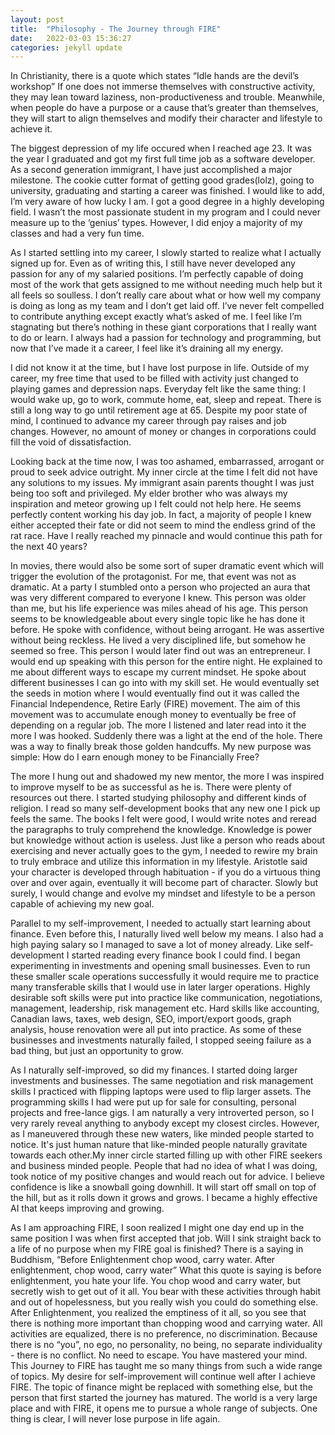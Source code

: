 ```yaml
---
layout: post
title:  "Philosophy - The Journey through FIRE"
date:   2022-03-03 15:36:27
categories: jekyll update
---
```


In Christianity, there is a quote which states “Idle hands are the devil’s workshop” If one does not immerse themselves with constructive activity, they may lean toward laziness, non-productiveness and trouble. Meanwhile, when people do have a purpose or a cause that’s greater than themselves, they will start to align themselves and modify their character and lifestyle to achieve it.

The biggest depression of my life occured when I reached age 23. It was the year I graduated and got my first full time job as a software developer. As a second generation immigrant, I have just accomplished a major milestone. The cookie cutter format of getting good grades(lolz), going to university, graduating and starting a career was finished. I would like to add, I’m very aware of how lucky I am. I got a good degree in a highly developing field. I wasn’t the most passionate student in my program and I could never measure up to the ‘genius’ types. However, I did enjoy a majority of my classes and had a very fun time.

As I started settling into my career, I slowly started to realize what I actually signed up for. Even as of writing this, I still have never developed any passion for any of my salaried positions. I’m perfectly capable of doing most of the work that gets assigned to me without needing much help but it all feels so soulless. I don’t really care about what or how well my company is doing as long as my team and I don’t get laid off. I’ve never felt compelled to contribute anything except exactly what’s asked of me. I feel like I’m stagnating but there’s nothing in these giant corporations that I really want to do or learn. I always had a passion for technology and programming, but now that I’ve made it a career, I feel like it’s draining all my energy. 

I did not know it at the time, but I have lost purpose in life. Outside of my career, my free time that used to be filled with activity just changed to playing games and depression naps. Everyday felt like the same thing: I would wake up, go to work, commute home, eat, sleep and repeat. There is still a long way to go until retirement age at 65. Despite my poor state of mind, I continued to advance my career through pay raises and job changes. However, no amount of money or changes in corporations could fill the void of dissatisfaction. 

Looking back at the time now, I was too ashamed, embarrassed, arrogant or proud to seek advice outright. My inner circle at the time I felt did not have any solutions to my issues. My immigrant asain parents thought I was just being too soft and privileged. My elder brother who was always my inspiration and meteor growing up I felt could not help here. He seems perfectly content working his day job. In fact, a majority of people I knew either accepted their fate or did not seem to mind the endless grind of the rat race. Have I really reached my pinnacle and would continue this path for the next 40 years?

In movies, there would also be some sort of super dramatic event which will trigger the evolution of the protagonist. For me, that event was not as dramatic. At a party I stumbled onto a person who projected an aura that was very different compared to everyone I knew. This person was older than me, but his life experience was miles ahead of his age. This person seems to be knowledgeable about every single topic like he has done it before. He spoke with confidence, without being arrogant. He was assertive without being reckless. He lived a very disciplined life, but somehow he seemed so free. This person I would later find out was an entrepreneur. I would end up speaking with this person for the entire night. He explained to me about different ways to escape my current mindset. He spoke about different businesses I can go into with my skill set. He would eventually set the seeds in motion where I would eventually find out it was called the Financial Independence, Retire Early (FIRE) movement. The aim of this movement was to accumulate enough money to eventually be free of depending on a regular job. The more I listened and later read into it the more I was hooked. Suddenly there was a light at the end of the hole. There was a way to finally break those golden handcuffs. My new purpose was simple: How do I earn enough money to be Financially Free?

The more I hung out and shadowed my new mentor, the more I was inspired to improve myself to be as successful as he is. There were plenty of resources out there. I started studying philosophy and different kinds of religion. I read so many self-development books that any new one I pick up feels the same. The books I felt were good, I would write notes and reread the paragraphs to truly comprehend the knowledge. Knowledge is power but knowledge without action is useless. Just like a person who reads about exercising and never actually goes to the gym, I needed to rewire my brain to truly embrace and utilize this information in my lifestyle. Aristotle said your character is developed through habituation - if you do a virtuous thing over and over again, eventually it will become part of character. Slowly but surely, I would change and evolve my mindset and lifestyle to be a person capable of achieving my new goal.

Parallel to my self-improvement, I needed to actually start learning about finance. Even before this, I naturally lived well below my means. I also had a high paying salary so I managed to save a lot of money already. Like self-development I started reading every finance book I could find. I began experimenting in investments and opening small businesses. Even to run these smaller scale operations successfully it would require me to practice many transferable  skills that I would use in later larger operations. Highly desirable soft skills were put into practice like communication, negotiations, management, leadership, risk management etc. Hard skills like accounting, Canadian laws, taxes, web design, SEO, import/export goods, graph analysis, house renovation were all put into practice. As some of these businesses and investments naturally failed, I stopped seeing failure as a bad thing, but just an opportunity to grow. 

As I naturally self-improved, so did my finances. I started doing larger investments and businesses. The same negotiation and risk management skills I practiced with flipping laptops were used to flip larger assets. The programming skills I had were put up for sale for consulting, personal projects and free-lance gigs. I am naturally a very introverted person, so I very rarely reveal anything to anybody except my closest circles. However, as I maneuvered through these new waters, like minded people started to notice. It's just human nature that like-minded people naturally gravitate towards each other.My inner circle started filling up with other FIRE seekers and business minded people. People that had no idea of what I was doing, took notice of my positive changes and would reach out for advice. I believe confidence is like a snowball going downhill. It will start off small on top of the hill, but as it rolls down it grows and grows. I became a highly effective AI that keeps improving and growing.

As I am approaching FIRE, I soon realized I might one day end up in the same position I was when first accepted that job. Will I sink straight back to a life of no purpose when my FIRE goal is finished? There is a saying in Buddhism, “Before Enlightenment chop wood, carry water. After enlightenment, chop wood, carry water” What this quote is saying is before enlightenment, you hate your life. You chop wood and carry water, but secretly wish to get out of it all. You bear with these activities through habit and out of hopelessness, but you really wish you could do something else. After Enlightenment, you realized the emptiness of it all, so you see that there is nothing more important than chopping wood and carrying water. All activities are equalized, there is no preference, no discrimination. Because there is no “you”, no ego, no personality, no being, no separate individuality - there is no conflict. No need to escape. You have mastered your mind. This Journey to FIRE has taught me so many things from such a wide range of topics. My desire for self-improvement will continue well after I achieve FIRE. The topic of finance might be replaced with something else, but the person that first started the journey has matured. The world is a very large place and with FIRE, it opens me to pursue a whole range of subjects. One thing is clear, I will never lose purpose in life again.